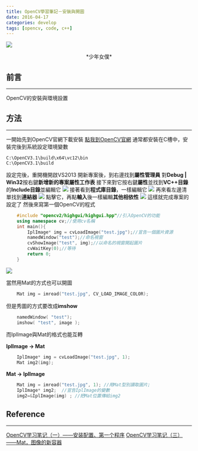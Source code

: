 ```yaml
---
title: OpenCV學習筆記－安裝與開圖
date: 2016-04-17
categories: develop
tags: [opencv, code, c++]
---
```


![](http://i.imgur.com/aEGYK6p.jpg)
<center>*少年女僕*</center>

## 前言
----------

OpenCV的安裝與環境設置

<!--more-->

## 方法
----------

一開始先到OpenCV官網下載安裝
[點我到OpenCV官網](http://opencv.org/ "OpenCV官網")
通常都安裝在C槽中，安裝完後到系統設定環境變數

	C:\OpenCV3.1\build\x64\vc12\bin
	C:\OpenCV3.1\build

設定完後，重開機開啟VS2013
開新專案後，到右邊找到**屬性管理員**
對**Debug | Win32**按右鍵**新增新的專案屬性工作表**
接下來對它按右鍵**屬性**並找到**VC++目錄**的**Include目錄**並編輯它
![](http://i.imgur.com/BIkxMqv.png)
接著看到**程式庫目錄**，一樣編輯它
![](http://i.imgur.com/h5vWUaF.png)
再來看左邊清單找到**連結器**
![](http://i.imgur.com/xnnYSBz.png)
點擊它，再點**輸入**後一樣編輯**其他相依性**
![](http://i.imgur.com/zP70e7h.png)
這樣就完成專案的設定了
然後來寫第一個OpenCV的程式
```c++
	#include "opencv2/highgui/highgui.hpp"//引入OpenCV的功能
	using namespace cv;//使用cv名稱
	int main(){
		IplImage* img = cvLoadImage("test.jpg");//宣告一個圖片資源
		namedWindow("test");//命名視窗
		cvShowImage("test", img);//以命名的視窗開起圖片
		cvWaitKey(0);//等待
		return 0;
	}
```
![](http://i.imgur.com/S6SHo7W.png)

當然用Mat的方式也可以開圖
```c++
	Mat img = imread("test.jpg", CV_LOAD_IMAGE_COLOR);
```
但是秀圖的方式要改成**imshow**
```c++
	namedWindow( "test");
	imshow( "test", image );
```
而IplImage與Mat的格式也能互轉

**IplImage -> Mat**
```c++
	IplImage* img = cvLoadImage("test.jpg", 1);
	Mat img2(img);
```

**Mat -> IplImage**
```c++
	Mat img = imread("test.jpg", 1); //用Mat型別讀取圖片;
	IplImage* img2;  //宣告IplImage的變數
	img2=&IplImage(img) ; //把Mat位置傳給img2
```


## Reference
----------
[OpenCV学习笔记（一）——安装配置、第一个程序](http://blog.csdn.net/yang_xian521/article/details/6894228)
[OpenCV学习笔记（三）——Mat，图像的新容器](http://blog.csdn.net/yang_xian521/article/details/6894716)
